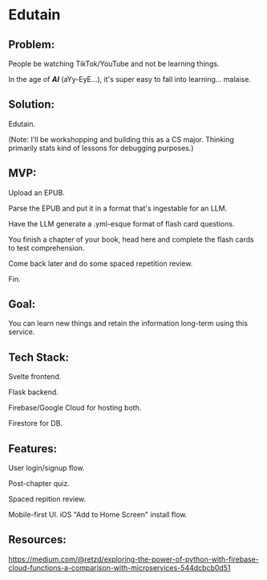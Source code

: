 # Edutain

## Problem:

People be watching TikTok/YouTube and not be learning things.

In the age of ***AI*** (aYy-EyE...), it's super easy to fall into learning... malaise.

## Solution:

Edutain.

(Note: I'll be workshopping and building this as a CS major. Thinking primarily stats kind of lessons for debugging purposes.)

## MVP:

Upload an EPUB.

Parse the EPUB and put it in a format that's ingestable for an LLM.

Have the LLM generate a .yml-esque format of flash card questions.

You finish a chapter of your book, head here and complete the flash cards to test comprehension.

Come back later and do some spaced repetition review.

Fin.

<!--
## Problems:
There is no simple flag that designates whether an EPUB HTML DOC is a chapter or not.

 So, I'm getting wild outputs when parsing the EPUBs. For example:
[('Gödel, Escher, Bach: An Eternal Golden Braid', {})]
id1114 True 116
id1113 True 93
id1112 True 161
id1111 True 165
id1110 True 99
id1109 True 83
id1108 True 72
id1107 True 128
id1106 True 125
id1105 True 92
id1104 True 388
id1103 True 188
id1102 True 84
id1101 True 259
id1100 True 8621
id199 True 84157
id198 True 30305
id197 True 43712
id196 True 38836
id195 True 165065
id194 True 58141
id193 True 46491
id192 True 94042
id191 True 74198
id190 True 97654
id189 True 125704
id188 True 102644
id187 True 73746
id186 True 64929
id185 True 65955
id184 True 137844
id183 True 84037
id182 True 127278
id181 True 102262
id180 True 147053
id179 True 148
id178 True 350
id177 True 403
id176 True 781
id175 True 524
id174 True 1551
id173 True 1114
id172 True 89767
id139 True 58651
id138 True 2513
titlepage True 6
count        46.000000
mean      41968.152174
std       50186.998673
min           6.000000
25%         162.000000
50%        5567.000000
75%       81577.250000
max      165065.000000
dtype: float64

[('A Brief History of Intelligence', {})]
Contents1 False 25174
Cover-page True 87
Titlepage True 73
Dedication True 125
Epigraph True 390
Contents True 3104
Frontmatter_1 True 219
Frontmatter_2 True 203
Frontmatter_3 True 381
Introduction True 30520
Chapter_1 True 38893
Part_1 True 362
Chapter_2 True 26705
Chapter_3 True 32074
Chapter_4 True 28807
Chapter_4a True 1870
Part_2 True 368
Chapter_5 True 16398
Chapter_6 True 35489
Chapter_7 True 37041
Chapter_8 True 7528
Chapter_9 True 10980
Chapter_9a True 2284
Part_3 True 358
Chapter_10 True 18123
Chapter_11 True 37204
Chapter_12 True 29102
Chapter_13 True 41858
Chapter_14 True 20820
Chapter_14a True 3166
Part_4 True 361
Chapter_15 True 34082
Chapter_16 True 25202
Chapter_17 True 33494
Chapter_18 True 13702
Chapter_18a True 3894
Part_5 True 348
Chapter_19 True 30845
Chapter_20 True 26388
Chapter_21 True 41353
Chapter_22 True 27852
Chapter_22a True 1844
Conclusion True 14879
Acknowledgments True 7127
Glossary True 7270
Bibliography True 3138
Notes True 107696
Index True 36010
About_the_Author True 1214
Praise True 4062
BA True 111
Copyright True 1601
About_the_Publisher True 1137
Footnote_1 True 531
Footnote_2 True 155
Footnote_3 True 135
Footnote_4 True 336
Footnote_5 True 196
Footnote_6 True 321
Footnote_7 True 274
Footnote_8 True 227
Footnote_9 True 732
Footnote_10 True 315
Footnote_11 True 193
Footnote_12 True 249
Footnote_13 True 436
Footnote_14 True 1485
Footnote_15 True 1105
Footnote_16 True 146
Footnote_17 True 174
Footnote_18 True 361
Footnote_19 True 199
Footnote_20 True 249
Footnote_21 True 296
Footnote_22 True 214
Footnote_23 True 156
Footnote_24 True 149
Footnote_25 True 188
Footnote_26 True 211
Footnote_27 True 146
Footnote_28 True 120
Footnote_29 True 381
Footnote_30 True 270
count        83.000000
mean      10641.759036
std       17326.979556
min          73.000000
25%         238.000000
50%        1105.000000
75%       19471.500000
max      107696.000000
dtype: float64

[('The Feynman Lectures on Physics, Volume 3', {})]
Xcd61133dc93ecfbfb26bd24e898096d8 True 76
X16b04373e98e42f5aae13f717dc8ade2 True 1208
X4c8adb4b9039843ebf80fc4b555fb749 True 2048
X80db8fafa8d471841f3d0943fc13d083 True 8088
Xef44322989c70dc83a6a1152a913640f True 16719
X9c5e5cab917251866e2f5ad4e384b9b8 True 79
X15d3e5059799a3f0bcf635a4a86b279b True 10273
Xa0a54f2b2b06b941663bbd9c85820490 True 6190
X4bd7b7afb34a55609b97d03bc72fa27e True 43786
X3f856f5b0914865b9688954dfd879d6f True 40666
X6b6cbd82f554c9e480ad21c212fe5377 True 43279
X3d21710e872c6af03991df9ebd9a52db True 53605
Xb6d38ba79d6d363bc6bbc135a41668a8 True 51545
X90f6c23d706d5f688529a143d25cf06f True 49297
X42b48bb6451c77cb0c61712c3a196770 True 41819
Xa71880380ab55e014a47ed945b1389ff True 52501
Xb4d1b86e1834ec05852fcc053014b883 True 52344
Xf7214da24a318f7b6da6d1d7c984d085 True 64895
X65ae7d5a5fb4d4c289fbcff6e85f119f True 86571
Xa1dc808eebc546b56b00d2845dd11d6a True 55982
Xaffcc070dfef459e42f02da1c7867428 True 47083
X9c35624f94556a272673ff09c18f1479 True 52685
Xe8e44dbfbc1f1cb820f43a7939e59bd0 True 54335
X342fc8a7e187213eaaa682c8b836809c True 61020
X40411457dce202c7b1a6035b91a2bb52 True 67290
X8595e5e3ee67ff4723b479efad9ebc89 True 79152
X0c1a7714ac8db2cc68fd1ee653799350 True 57133
X6d9e89b801e5d04e6d2c58a390cf7f55 True 58657
Xd2a6e6dabd527881901ae661ccde14f6 True 65244
X5d669a5c0dea8ad41b38080603c404ff True 1751
X875aab21c9c4052ee6cc656f8ca14efa True 9615
X89fb02a5d5d3451e3ca895ab227bcc0c True 25
count       32.00000
mean     38592.53125
std      26543.98999
min         25.00000
25%       9233.25000
50%      48190.00000
75%      56269.75000
max      86571.00000
dtype: float64


[('Introduction to Quantum Algorithms via Linear Algebra', {'id': 'title'})]
nav False 23129
html-cover-page True 36
title_page True 190
copyright True 1283
dedication True 184
contents True 14288
preface1 True 5584
preface2 True 3764
acknowledgments True 1114
part_1 True 74
chapter_1 True 20210
chapter_2 True 13966
chapter_3 True 24006
chapter_4 True 36005
chapter_5 True 20913
chapter_6 True 24776
chapter_7 True 27917
chapter_8 True 19001
chapter_9 True 7588
chapter_10 True 8471
chapter_11 True 22971
chapter_12 True 10050
chapter_13 True 15764
part_2 True 74
chapter_14 True 81522
chapter_15 True 16728
chapter_16 True 26956
chapter_17 True 37494
chapter_18 True 35957
chapter_19 True 42611
chapter_20 True 15591
references True 18944
index True 36506
count       33.000000
mean     18595.969697
std      16910.857576
min         36.000000
25%       5584.000000
50%      16728.000000
75%      24776.000000
max      81522.000000
dtype: float64

[('The Black Swan', {})]
cvi True 51
col1 True 2283
adc True 64
tp True 50
ded True 56
toc True 22607
fm1 True 441
prl True 30889
p01 True 3301
c01 True 48872
c02 True 5612
c03 True 28240
c04 True 29561
c05 True 27945
c06 True 55726
c07 True 34773
c08 True 52754
c09 True 28745
p02 True 3610
c10 True 69919
c11 True 58955
c12 True 24554
c13 True 25400
p03 True 1762
c14 True 33649
c15 True 52372
c16 True 45240
c17 True 27593
c18 True 14508
p04 True 6
c19 True 7005
epl True 2620
bm1 True 8407
bm2 True 56
bm3 True 42051
bm4 True 14014
bm5 True 22033
bm6 True 20200
bm7 True 35413
bm8 True 9488
bm9 True 14916
bm10 True 5655
bm11 True 4798
nts True 67522
bib True 111245
ack True 11412
ata True 628
cop True 1106
count        48.000000
mean      23085.562500
std       23919.788405
min           6.000000
25%        3130.750000
50%       17558.000000
75%       33930.000000
max      111245.000000
dtype: float64

**ALL** of these are *valid* potential chapter namings. The bool is whether the ebooklib library says whether the doc is a chapter or not. Which is obviously invalid.

So, I'm going to have to use the char count to determine as well as some regex that catches common namings. But, checkout 'A Brief History of Intelligence'. Some of those chapters have suffixes... and the char count is invalid. 

I'll need to find a way to split these chapters up effectively for ingestion. -->

## Goal:

You can learn new things and retain the information long-term using this service.

## Tech Stack:

Svelte frontend.

Flask backend.

Firebase/Google Cloud for hosting both.

Firestore for DB.

## Features:

User login/signup flow.

Post-chapter quiz.

Spaced repition review.

Mobile-first UI. iOS "Add to Home Screen" install flow.

## Resources:

https://medium.com/@retzd/exploring-the-power-of-python-with-firebase-cloud-functions-a-comparison-with-microservices-544dcbcb0d51
